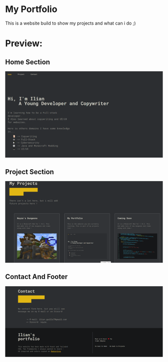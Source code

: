 # My Portfolio
This is a website build to show my projects and what can i do ;)

# Preview:
## Home Section
![Website Image](./src/sections/assets/website.png)

## Project Section
![Website Image](./src/sections/assets/website2.png)

## Contact And Footer
![Website Image](./src/sections/assets/website3.png)